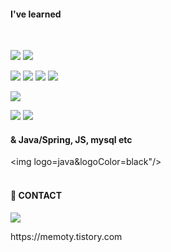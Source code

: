  #### I've learned
 <br>

<img src="https://img.shields.io/badge/-GO%20LANG-00ADD8?style=flat-square&logo=Go&logoColor=white"/>  <img src="https://img.shields.io/badge/-Python-3776AB?style=flat-square&logo=python&logoColor=white"/>


  <img src="https://img.shields.io/badge/-HTML-orange?style=flat-square&logo=html5&logoColor=black"/> <img src="https://img.shields.io/badge/-CSS-1572B6?style=flat-square&logo=css3&logoColor=white"/> <img src="https://img.shields.io/badge/-Javascript-F7DF1E?style=flat-square&logo=javascript&logoColor=black"/> <img src="https://img.shields.io/badge/-React-61DAFB?style=flat-square&logo=react&logoColor=black"/>

  <img src="https://img.shields.io/badge/-Hyperledger%20Fabric-red?style=flat-square&logo=Hyperledger&logoColor=black"/> 


   <img src="https://img.shields.io/badge/-AWS-yellow?style=flat-square&logo=Amazon aws&logoColor=black"/> <img src="https://img.shields.io/badge/-Heroku-430098?style=flat-square&logo=Heroku&logoColor=white"/>

#### & Java/Spring, JS, mysql etc
<img logo=java&logoColor=black"/>
  <br><br>

#### 📲 CONTACT
<a href="https://memoty.tistory.com"><img src="https://img.shields.io/badge/-ITBlog-black?style=flat-square&logo=dev.to&logoColor=white"/></a>
  </div> https://memoty.tistory.com
  
<br>
